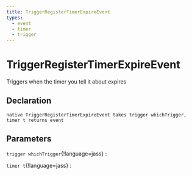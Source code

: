 ```yaml
---
title: TriggerRegisterTimerExpireEvent
types:
  - event
  - timer
  - trigger
---
```


# TriggerRegisterTimerExpireEvent
Triggers when the timer you tell it about expires

## Declaration

```jass
native TriggerRegisterTimerExpireEvent takes trigger whichTrigger, timer t returns event
```

## Parameters
`trigger whichTrigger`{!language=jass}
: 

`timer t`{!language=jass}
: 
